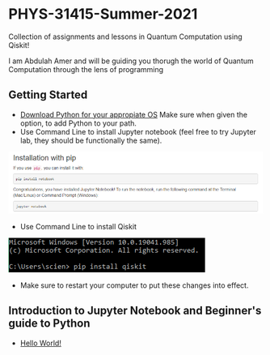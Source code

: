 # PHYS-31415-Summer-2021
Collection of assignments and lessons in Quantum Computation using Qiskit! 

I am Abdulah Amer and will be guiding you thorugh the world of Quantum Computation through the lens of programming 


## Getting Started 

* [Download Python for your appropiate OS](https://www.python.org/ "Python Homepage") Make sure when given the option, to add Python to your path. 
* Use Command Line to install Jupyter notebook (feel free to try Jupyter lab, they should be functionally the same).


![](https://github.com/AbdulahAmer/PHYS-31415-Summer-2021/blob/052a3d1aafd24c53b36e5306431813642b6cb07b/Images/pip%20install%20jupyter.PNG)

* Use Command Line to install Qiskit 

![](https://github.com/AbdulahAmer/PHYS-31415-Summer-2021/blob/deecac94b34b19076f172a039f2199e0f5ed8b52/Images/pip%20install%20qiskit.PNG)

* Make sure to restart your computer to put these changes into effect. 

## Introduction to Jupyter Notebook and Beginner's guide to Python

* [Hello World!](  )

